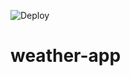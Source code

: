 ![Deploy](https://github.com/ShruthiL/weather-app/workflows/Deploy/badge.svg?branch=master)

# weather-app
